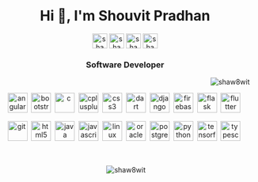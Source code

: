<br>
<h1 align="center">Hi 👋, I'm Shouvit Pradhan</h1>

<p align="center">
<a href="https://codepen.io/shaw8wit" target="blank"><img align="center" src="https://cdn.jsdelivr.net/npm/simple-icons@3.0.1/icons/codepen.svg" alt="shaw8wit" height="30" width="30" /></a>
<a href="https://linkedin.com/in/shaw8wit" target="blank"><img align="center" src="https://cdn.jsdelivr.net/npm/simple-icons@3.0.1/icons/linkedin.svg" alt="shaw8wit" height="30" width="30" /></a>
<a href="https://kaggle.com/shaw8wit" target="blank"><img align="center" src="https://cdn.jsdelivr.net/npm/simple-icons@3.0.1/icons/kaggle.svg" alt="shaw8wit" height="30" width="30" /></a>
<a href="https://instagram.com/shaw8wit" target="blank"><img align="center" src="https://cdn.jsdelivr.net/npm/simple-icons@3.0.1/icons/instagram.svg" alt="shaw8wit" height="30" width="30" /></a>
</p>

<h3 align="center">Software Developer</h3>

<p align="right"> <img src="https://komarev.com/ghpvc/?username=shaw8wit" alt="shaw8wit" /> </p>

<p align="center">
  <img src="https://devicons.github.io/devicon/devicon.git/icons/angularjs/angularjs-original.svg" alt="angularjs" width="40" height="40"/>&nbsp; 
  <img src="https://devicons.github.io/devicon/devicon.git/icons/bootstrap/bootstrap-plain.svg" alt="bootstrap" width="40" height="40"/>&nbsp; 
  <img src="https://devicons.github.io/devicon/devicon.git/icons/c/c-original.svg" alt="c" width="40" height="40"/>&nbsp; 
  <img src="https://devicons.github.io/devicon/devicon.git/icons/cplusplus/cplusplus-original.svg" alt="cplusplus" width="40" height="40"/>&nbsp; 
  <img src="https://devicons.github.io/devicon/devicon.git/icons/css3/css3-original-wordmark.svg" alt="css3" width="40" height="40"/>&nbsp; 
  <img src="https://www.vectorlogo.zone/logos/dartlang/dartlang-icon.svg" alt="dart" width="40" height="40"/>&nbsp; 
  <img src="https://devicons.github.io/devicon/devicon.git/icons/django/django-original.svg" alt="django" width="40" height="40"/>&nbsp; 
  <img src="https://www.vectorlogo.zone/logos/firebase/firebase-icon.svg" alt="firebase" width="40" height="40"/>&nbsp; 
  <img src="https://www.vectorlogo.zone/logos/pocoo_flask/pocoo_flask-icon.svg" alt="flask" width="40" height="40"/>&nbsp; 
  <img src="https://www.vectorlogo.zone/logos/flutterio/flutterio-icon.svg" alt="flutter" width="40" height="40"/>&nbsp;</p>
<p align="center">
  <img src="https://www.vectorlogo.zone/logos/git-scm/git-scm-icon.svg" alt="git" width="40" height="40"/>&nbsp; 
  <img src="https://devicons.github.io/devicon/devicon.git/icons/html5/html5-original-wordmark.svg" alt="html5" width="40" height="40"/>&nbsp; 
  <img src="https://devicons.github.io/devicon/devicon.git/icons/java/java-original-wordmark.svg" alt="java" width="40" height="40"/>&nbsp; 
  <img src="https://devicons.github.io/devicon/devicon.git/icons/javascript/javascript-original.svg" alt="javascript" width="40" height="40"/>&nbsp; 
  <img src="https://devicons.github.io/devicon/devicon.git/icons/linux/linux-original.svg" alt="linux" width="40" height="40"/>&nbsp; 
  <img src="https://devicons.github.io/devicon/devicon.git/icons/oracle/oracle-original.svg" alt="oracle" width="40" height="40"/>&nbsp; 
  <img src="https://devicons.github.io/devicon/devicon.git/icons/postgresql/postgresql-original-wordmark.svg" alt="postgresql" width="40" height="40"/>&nbsp; 
  <img src="https://devicons.github.io/devicon/devicon.git/icons/python/python-original.svg" alt="python" width="40" height="40"/>&nbsp; 
  <img src="https://www.vectorlogo.zone/logos/tensorflow/tensorflow-icon.svg" alt="tensorflow" width="40" height="40"/>&nbsp; 
  <img src="https://devicons.github.io/devicon/devicon.git/icons/typescript/typescript-original.svg" alt="typescript" width="40" height="40"/>&nbsp;</p>

<br>

<p align="center">&nbsp;<img align="center" src="https://github-readme-stats.vercel.app/api?username=shaw8wit&show_icons=true" alt="shaw8wit" /></p>
<br>
